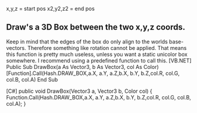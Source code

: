 x,y,z = start pos
x2,y2,z2 = end pos

Draw's a 3D Box between the two x,y,z coords.
--------------
Keep in mind that the edges of the box do only align to the worlds base-vectors. Therefore something like rotation cannot be applied. That means this function is pretty much useless, unless you want a static unicolor box somewhere.
I recommend using a predefined function to call this.
[VB.NET]
Public Sub DrawBox(a As Vector3, b As Vector3, col As Color)
    [Function].Call(Hash.DRAW_BOX,a.X, a.Y, a.Z,b.X, b.Y, b.Z,col.R, col.G, col.B, col.A)
End Sub

[C#]
public void DrawBox(Vector3 a, Vector3 b, Color col)
{
    Function.Call(Hash.DRAW_BOX,a.X, a.Y, a.Z,b.X, b.Y, b.Z,col.R, col.G, col.B, col.A);
}